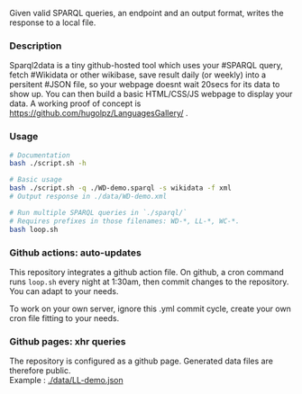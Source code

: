 Given valid SPARQL queries, an endpoint and an output format, writes the response to a local file. 

### Description
Sparql2data is a tiny github-hosted tool which uses your #SPARQL query, fetch #Wikidata or other wikibase, save result daily (or weekly) into a persitent #JSON file, so your webpage doesnt wait 20secs for its data to show up.
You can then build a basic HTML/CSS/JS webpage to display your data. A working proof of concept is https://github.com/hugolpz/LanguagesGallery/ .

### Usage
```bash
# Documentation
bash ./script.sh -h

# Basic usage
bash ./script.sh -q ./WD-demo.sparql -s wikidata -f xml
# Output response in ./data/WD-demo.xml

# Run multiple SPARQL queries in `./sparql/`
# Requires prefixes in those filenames: WD-*, LL-*, WC-*.
bash loop.sh
```

### Github actions: auto-updates
This repository integrates a github action file.
On github, a cron command runs `loop.sh` every night at 1:30am, then commit changes to the repository.
You can adapt to your needs.

To work on your own server, ignore this .yml commit cycle, create your own cron file fitting to your needs. 

### Github pages: xhr queries
The repository is configured as a github page. Generated data files are therefore public.
<br>Example : [./data/LL-demo.json](https://hugolpz.github.io/Sparql2Data/data/LL-demo.json)
